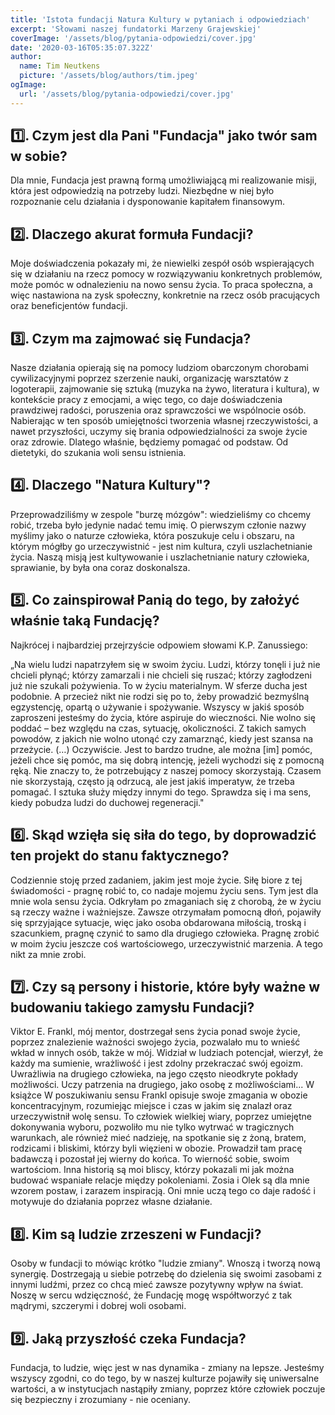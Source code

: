 ```yaml
---
title: 'Istota fundacji Natura Kultury w pytaniach i odpowiedziach'
excerpt: 'Słowami naszej fundatorki Marzeny Grajewskiej'
coverImage: '/assets/blog/pytania-odpowiedzi/cover.jpg'
date: '2020-03-16T05:35:07.322Z'
author:
  name: Tim Neutkens
  picture: '/assets/blog/authors/tim.jpeg'
ogImage:
  url: '/assets/blog/pytania-odpowiedzi/cover.jpg'
---
```


## 1️⃣. Czym jest dla Pani "Fundacja" jako twór sam w sobie?


Dla mnie, Fundacja jest prawną formą umożliwiającą mi realizowanie misji, która jest odpowiedzią na potrzeby ludzi. Niezbędne w niej było rozpoznanie celu działania i dysponowanie kapitałem finansowym.

## 2️⃣. Dlaczego akurat formuła Fundacji?
Moje doświadczenia pokazały mi, że niewielki zespół osób wspierających się w działaniu na rzecz pomocy w rozwiązywaniu konkretnych problemów, może pomóc w odnalezieniu na nowo sensu życia. To praca społeczna, a więc nastawiona na zysk społeczny, konkretnie na rzecz osób pracujących oraz beneficjentów fundacji.

## 3️⃣. Czym ma zajmować się Fundacja?

Nasze działania opierają się na pomocy ludziom obarczonym chorobami cywilizacyjnymi poprzez szerzenie nauki, organizację warsztatów z logoterapii, zajmowanie się sztuką (muzyka na żywo, literatura i kultura), w kontekście pracy z emocjami, a więc tego, co daje doświadczenia prawdziwej radości, poruszenia oraz sprawczości we wspólnocie osób. Nabierając w ten sposób umiejętności tworzenia własnej rzeczywistości, a nawet przyszłości, uczymy się brania odpowiedzialności za swoje życie oraz zdrowie. Dlatego właśnie, będziemy pomagać od podstaw. Od dietetyki, do szukania woli sensu istnienia.

## 4️⃣. Dlaczego "Natura Kultury"?
Przeprowadziliśmy w zespole "burzę mózgów": wiedzieliśmy co chcemy robić, trzeba było jedynie nadać temu imię. O pierwszym członie nazwy myślimy jako o naturze człowieka, która poszukuje celu i obszaru, na którym mógłby go urzeczywistnić - jest nim kultura, czyli uszlachetnianie życia.
Naszą misją jest kultywowanie i uszlachetnianie natury człowieka, sprawianie, by była ona coraz doskonalsza.

## 5️⃣. Co zainspirował Panią do tego, by założyć właśnie taką Fundację?
Najkrócej i najbardziej przejrzyście odpowiem słowami K.P. Zanussiego:

„Na wielu ludzi napatrzyłem się w swoim życiu. Ludzi, którzy tonęli i już nie chcieli płynąć; którzy zamarzali i nie chcieli się ruszać; którzy zagłodzeni już nie szukali pożywienia. To w życiu materialnym. W sferze ducha jest podobnie. A przecież nikt nie rodzi się po to, żeby prowadzić bezmyślną egzystencję, opartą o używanie i spożywanie. Wszyscy w jakiś sposób zaproszeni jesteśmy do życia, które aspiruje do wieczności. Nie wolno się poddać – bez względu na czas, sytuację, okoliczności. Z takich samych powodów, z jakich nie wolno utonąć czy zamarznąć, kiedy jest szansa na przeżycie. (…) Oczywiście. Jest to bardzo trudne, ale można [im] pomóc, jeżeli chce się pomóc, ma się dobrą intencję, jeżeli wychodzi się z pomocną ręką. Nie znaczy to, że potrzebujący z naszej pomocy skorzystają. Czasem nie skorzystają, często ją odrzucą, ale jest jakiś imperatyw, że trzeba pomagać. I sztuka służy między innymi do tego. Sprawdza się i ma sens, kiedy pobudza ludzi do duchowej regeneracji."

## 6️⃣. Skąd wzięła się siła do tego, by doprowadzić ten projekt do stanu faktycznego?

Codziennie stoję przed zadaniem, jakim jest moje życie. Siłę biore z tej świadomości - pragnę robić to, co nadaje mojemu życiu sens. Tym jest dla mnie wola sensu życia. Odkryłam po zmaganiach się z chorobą, że w życiu są rzeczy ważne i ważniejsze. Zawsze otrzymałam pomocną dłoń, pojawiły się sprzyjające sytuacje, więc jako osoba obdarowana miłością, troską i szacunkiem, pragnę czynić to samo dla drugiego człowieka. Pragnę zrobić w moim życiu jeszcze coś wartościowego, urzeczywistnić marzenia. A tego nikt za mnie zrobi.

## 7️⃣. Czy są persony i historie, które były ważne w budowaniu takiego zamysłu Fundacji?

Viktor E. Frankl, mój mentor, dostrzegał sens życia ponad swoje życie, poprzez znalezienie ważności swojego życia, pozwalało mu to wnieść wkład w innych osób, także w mój. Widział w ludziach potencjał, wierzył, że każdy ma sumienie, wrażliwość i jest zdolny przekraczać swój egoizm. Uwrażliwia na drugiego człowieka, na jego często nieodkryte pokłady możliwości. Uczy patrzenia na drugiego, jako osobę z możliwościami...
W książce W poszukiwaniu sensu Frankl opisuje swoje zmagania w obozie koncentracyjnym, rozumiejąc miejsce i czas w jakim się znalazł oraz urzeczywistnił wolę sensu. To człowiek wielkiej wiary, poprzez umiejętne dokonywania wyboru, pozwoliło mu nie tylko wytrwać w tragicznych warunkach, ale również mieć nadzieję, na spotkanie się z żoną, bratem, rodzicami i bliskimi, którzy byli więzieni w obozie. Prowadził tam pracę badawczą i pozostał jej wierny do końca. To wierność sobie, swoim wartościom.
Inna historią są moi bliscy, którzy pokazali mi jak można budować wspaniałe relacje między pokoleniami. Zosia i Olek są dla mnie wzorem postaw, i zarazem inspiracją. Oni mnie uczą tego co daje radość i motywuje do działania poprzez własne działanie.

## 8️⃣. Kim są ludzie zrzeszeni w Fundacji?

Osoby w fundacji to mówiąc krótko "ludzie zmiany". Wnoszą i tworzą nową synergię. Dostrzegają u siebie potrzebę do dzielenia się swoimi zasobami z innymi ludźmi, przez co chcą mieć zawsze pozytywny wpływ na świat. Noszę w sercu wdzięczność, że Fundację mogę współtworzyć z tak mądrymi, szczerymi i dobrej woli osobami.

## 9️⃣. Jaką przyszłość czeka Fundacja?

Fundacja, to ludzie, więc jest w nas dynamika - zmiany na lepsze. Jesteśmy wszyscy zgodni, co do tego, by w naszej kulturze pojawiły się uniwersalne wartości, a w instytucjach nastąpiły zmiany, poprzez które człowiek poczuje się bezpieczny i zrozumiany - nie oceniany.

